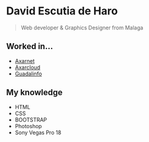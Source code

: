 # David Escutia de Haro 
>Web developer & Graphics Designer from Malaga

## Worked in...
* [Axarnet](https://axarnet.es/)
* [Axarcloud](https://www.axarcloud.es/)
* [Guadalinfo](https://guadalinfoalgarrobo.com/)

## My knowledge
* HTML
* CSS
* BOOTSTRAP
* Photoshop
* Sony Vegas Pro 18
